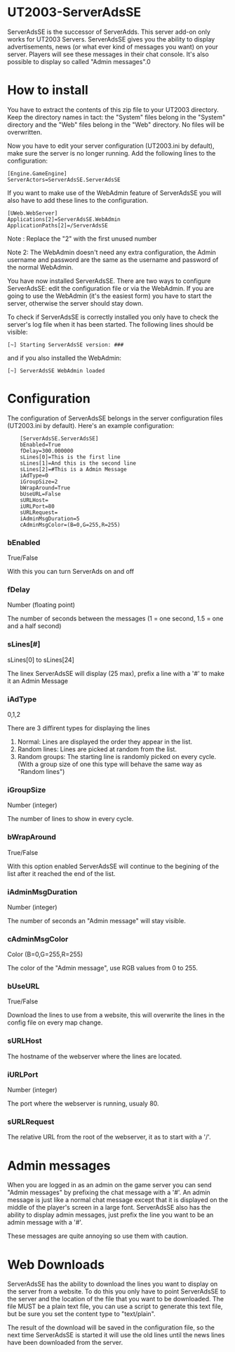 # UT2003-ServerAdsSE

ServerAdsSE is the successor of ServerAdds. This server add-on only works for UT2003 Servers. ServerAdsSE gives you the ability to display advertisements, news (or what ever kind of messages you want) on your server. Players will see these messages in their chat console. It's also possible to display so called "Admin messages".0

# How to install
You have to extract the contents of this zip file to your UT2003 directory. Keep the directory names in tact: the "System" files belong in the "System" directory and the "Web" files belong in the "Web" directory. No files will be overwritten.

Now you have to edit your server configuration (UT2003.ini by default), make sure the server is no longer running. Add the following lines to the configuration:

```
[Engine.GameEngine]
ServerActors=ServerAdsSE.ServerAdsSE
```

If you want to make use of the WebAdmin feature of ServerAdsSE you will also have to add these lines to the configuration.

```
[UWeb.WebServer]
Applications[2]=ServerAdsSE.WebAdmin
ApplicationPaths[2]=/ServerAdsSE
```

Note : Replace the "2" with the first unused number

Note 2: The WebAdmin doesn't need any extra configuration, the Admin username and password are the same as the username and password of the normal WebAdmin.

You have now installed ServerAdsSE. There are two ways to configure ServerAdsSE: edit the configuration file or via the WebAdmin. If you are going to use the WebAdmin (it's the easiest form) you have to start the server, otherwise the server should stay down.

To check if ServerAdsSE is correctly installed you only have to check the server's log file when it has been started. The following lines should be visible:

```
[~] Starting ServerAdsSE version: ###
```

and if you also installed the WebAdmin:

```
[~] ServerAdsSE WebAdmin loaded
```

# Configuration
The configuration of ServerAdsSE belongs in the server configuration files (UT2003.ini by default). Here's an example configuration:

```
    [ServerAdsSE.ServerAdsSE]
    bEnabled=True
    fDelay=300.000000
    sLines[0]=This is the first line
    sLines[1]=And this is the second line
    sLines[2]=#This is a Admin Message
    iAdType=0
    iGroupSize=2
    bWrapAround=True
    bUseURL=False
    sURLHost=
    iURLPort=80
    sURLRequest=
    iAdminMsgDuration=5
    cAdminMsgColor=(B=0,G=255,R=255)
```

### bEnabled
True/False

With this you can turn ServerAds on and off

### fDelay
Number (floating point)

The number of seconds between the messages (1 = one second, 1.5 = one and a half second)

### sLines\[#]
sLines\[0] to sLines\[24]

The linex ServerAdsSE will display (25 max), prefix a line with a '#' to make it an Admin Message

### iAdType
0,1,2

There are 3 diffirent types for displaying the lines

1.    Normal:
    Lines are displayed the order they appear in the list.
2.    Random lines:
    Lines are picked at random from the list.
3.    Random groups:
    The starting line is randomly picked on every cycle. (With a group size of one this type will behave the same way as "Random lines") 

### iGroupSize
Number (integer)

The number of lines to show in every cycle.

### bWrapAround
True/False

With this option enabled ServerAdsSE will continue to the begining of the list after it reached the end of the list.

### iAdminMsgDuration
Number (integer)

The number of seconds an "Admin message" will stay visible.

### cAdminMsgColor
Color (B=0,G=255,R=255)

The color of the "Admin message", use RGB values from 0 to 255.

### bUseURL
True/False

Download the lines to use from a website, this will overwrite the lines in the config file on every map change.

### sURLHost
The hostname of the webserver where the lines are located.

### iURLPort
Number (integer)

The port where the webserver is running, usualy 80.

### sURLRequest
The relative URL from the root of the webserver, it as to start with a '/'.

# Admin messages

When you are logged in as an admin on the game server you can send "Admin messages" by prefixing the chat message with a '#'. An admin message is just like a normal chat message except that it is displayed on the middle of the player's screen in a large font. ServerAdsSE also has the ability to display admin messages, just prefix the line you want to be an admin message with a '#'.

These messages are quite annoying so use them with caution.

# Web Downloads

ServerAdsSE has the ability to download the lines you want to display on the server from a website. To do this you only have to point ServerAdsSE to the server and the location of the file that you want to be downloaded. The file MUST be a plain text file, you can use a script to generate this text file, but be sure you set the content type to "text/plain".

The result of the download will be saved in the configuration file, so the next time ServerAdsSE is started it will use the old lines until the news lines have been downloaded from the server. 
